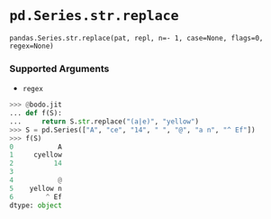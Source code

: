 # `pd.Series.str.replace`

`pandas.Series.str.replace(pat, repl, n=- 1, case=None, flags=0, regex=None)`

### Supported Arguments 

- `regex`

``` py
>>> @bodo.jit
... def f(S):
...     return S.str.replace("(a|e)", "yellow")
>>> S = pd.Series(["A", "ce", "14", " ", "@", "a n", "^ Ef"])
>>> f(S)
0           A
1     cyellow
2          14
3
4           @
5    yellow n
6        ^ Ef
dtype: object
```

